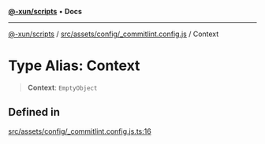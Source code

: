 [**@-xun/scripts**](../../../../../README.md) • **Docs**

***

[@-xun/scripts](../../../../../README.md) / [src/assets/config/\_commitlint.config.js](../README.md) / Context

# Type Alias: Context

> **Context**: `EmptyObject`

## Defined in

[src/assets/config/\_commitlint.config.js.ts:16](https://github.com/Xunnamius/xscripts/blob/98c638c52caf3664112e7ea66eccd36ad205df77/src/assets/config/_commitlint.config.js.ts#L16)
